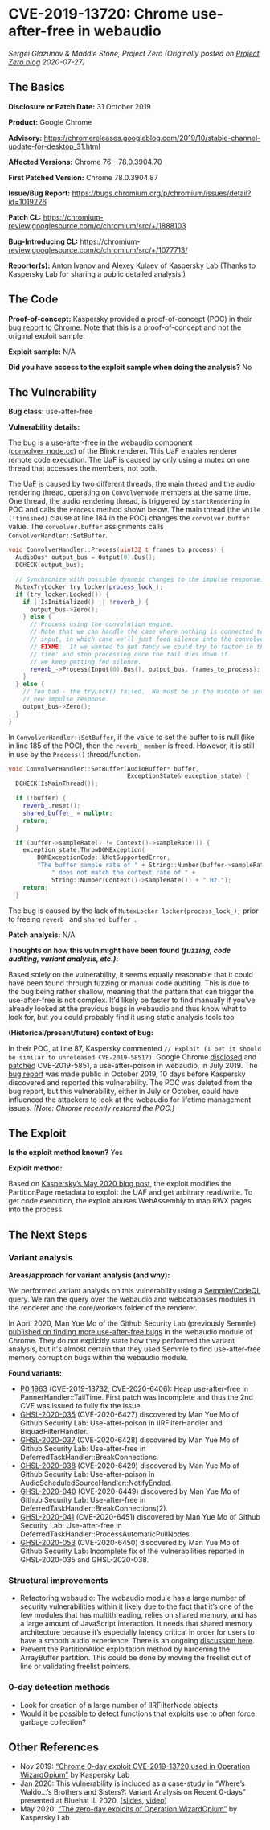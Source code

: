 # CVE-2019-13720: Chrome use-after-free in webaudio
*Sergei Glazunov & Maddie Stone, Project Zero (Originally posted on [Project Zero blog](https://googleprojectzero.blogspot.com/p/rca.html) 2020-07-27)*

## The Basics

**Disclosure or Patch Date:** 31 October 2019

**Product:** Google Chrome

**Advisory:** https://chromereleases.googleblog.com/2019/10/stable-channel-update-for-desktop_31.html

**Affected Versions:** Chrome 76 - 78.0.3904.70

**First Patched Version:** Chrome 78.0.3904.87

**Issue/Bug Report:** https://bugs.chromium.org/p/chromium/issues/detail?id=1019226

**Patch CL:** https://chromium-review.googlesource.com/c/chromium/src/+/1888103

**Bug-Introducing CL:** https://chromium-review.googlesource.com/c/chromium/src/+/1077713/

**Reporter(s):** Anton Ivanov and Alexey Kulaev of Kaspersky Lab (Thanks to Kaspersky Lab for sharing a public detailed analysis!)

## The Code

**Proof-of-concept:** Kaspersky provided a proof-of-concept (POC) in their [bug report to Chrome](https://bugs.chromium.org/p/chromium/issues/detail?id=1019226). Note that this is a proof-of-concept and not the original exploit sample.

**Exploit sample:** N/A

**Did you have access to the exploit sample when doing the analysis?** No

## The Vulnerability

**Bug class:** use-after-free

**Vulnerability details:** 

The bug is a use-after-free in the webaudio component ([convolver_node.cc](https://cs.chromium.org/chromium/src/third_party/blink/renderer/modules/webaudio/convolver_node.cc)) of the Blink renderer. This UaF enables renderer remote code execution. The UaF is caused by only using a mutex on one thread that accesses the members, not both. 

The UaF is caused by two different threads, the main thread and the audio rendering thread, operating on `ConvolverNode` members at the same time. One thread, the audio rendering thread, is triggered by `startRendering` in POC and calls the `Process` method shown below. The main thread (the `while (!finished)` clause at line 184 in the POC) changes the `convolver.buffer` value. The `convolver.buffer` assignments calls `ConvolverHandler::SetBuffer`.

```c++
void ConvolverHandler::Process(uint32_t frames_to_process) {
  AudioBus* output_bus = Output(0).Bus();
  DCHECK(output_bus);

  // Synchronize with possible dynamic changes to the impulse response.
  MutexTryLocker try_locker(process_lock_);
  if (try_locker.Locked()) {
    if (!IsInitialized() || !reverb_) {
      output_bus->Zero();
    } else {
      // Process using the convolution engine.
      // Note that we can handle the case where nothing is connected to the
      // input, in which case we'll just feed silence into the convolver.
      // FIXME:  If we wanted to get fancy we could try to factor in the 'tail
      // time' and stop processing once the tail dies down if
      // we keep getting fed silence.
      reverb_->Process(Input(0).Bus(), output_bus, frames_to_process);
    }
  } else {
    // Too bad - the tryLock() failed.  We must be in the middle of setting a
    // new impulse response.
    output_bus->Zero();
  }
}
``` 

In `ConvolverHandler::SetBuffer`, if the value to set the buffer to is null (like in line 185 of the POC), then the `reverb_ member` is freed. However, it is still in use by the `Process()` thread/function.

```c++
void ConvolverHandler::SetBuffer(AudioBuffer* buffer,
                                 ExceptionState& exception_state) {
  DCHECK(IsMainThread());

  if (!buffer) {
    reverb_.reset();
    shared_buffer_ = nullptr;
    return;
  }

  if (buffer->sampleRate() != Context()->sampleRate()) {
    exception_state.ThrowDOMException(
        DOMExceptionCode::kNotSupportedError,
        "The buffer sample rate of " + String::Number(buffer->sampleRate()) +
            " does not match the context rate of " +
            String::Number(Context()->sampleRate()) + " Hz.");
    return;
  }
```

The bug is caused by the lack of `MutexLocker locker(process_lock_);` prior to freeing `reverb_` and `shared_buffer_`.

**Patch analysis:** N/A

**Thoughts on how this vuln might have been found _(fuzzing, code auditing, variant analysis, etc.)_:**

Based solely on the vulnerability, it seems equally reasonable that it could have been found through fuzzing or manual code auditing. This is due to the bug being rather shallow, meaning that the pattern that can trigger the use-after-free is not complex. It’d likely be faster to find manually if you’ve already looked at the previous bugs in webaudio and thus know what to look for, but you could probably find it using static analysis tools too

**(Historical/present/future) context of bug:** 

In their POC, at line 87, Kaspersky commented `// Exploit (I bet it should be similar to unreleased CVE-2019-5851?)`. Google Chrome [disclosed](https://chromereleases.googleblog.com/2019/07/stable-channel-update-for-desktop_30.html) and [patched](https://chromium.googlesource.com/chromium/src.git/+/e85c8c90b6bb6f01149cfa603c5472a082f2719a) CVE-2019-5851, a use-after-poison in webaudio, in July 2019. The [bug report](https://bugs.chromium.org/p/chromium/issues/detail?id=977107) was made public in October 2019, 10 days before Kaspersky discovered and reported this vulnerability. The POC was deleted from the bug report, but this vulnerability, either in July or October, could have influenced the attackers to look at the webaudio for lifetime management issues. *(Note: Chrome recently restored the POC.)*

## The Exploit

**Is the exploit method known?** Yes

**Exploit method:** 

Based on [Kaspersky’s May 2020 blog post](https://securelist.com/the-zero-day-exploits-of-operation-wizardopium/97086/), the exploit modifies the PartitionPage metadata to exploit the UAF and get arbitrary read/write. To get code execution, the exploit abuses WebAssembly to map RWX pages into the process.

## The Next Steps

### Variant analysis

**Areas/approach for variant analysis (and why):**

We performed variant analysis on this vulnerability using a [Semmle/CodeQL](https://semmle.com/codeql) query. We ran the query over the webaudio and webdatabases modules in the renderer and the core/workers folder of the renderer. 

In April 2020, Man Yue Mo of the Github Security Lab (previously Semmle) [published on finding more use-after-free bugs](https://securitylab.github.com/research/garbage-collection-uaf-chrome_gc) in the webaudio module of Chrome. They do not explicitly state how they performed the variant analysis, but it's almost certain that they used Semmle to find use-after-free memory corruption bugs within the webaudio module.

**Found variants:**

* [P0 1963](https://bugs.chromium.org/p/project-zero/issues/detail?id=1963) (CVE-2019-13732, CVE-2020-6406):  Heap use-after-free in PannerHandler::TailTime. First patch was incomplete and thus the 2nd CVE was issued to fully fix the issue. 
* [GHSL-2020-035](https://bugs.chromium.org/p/project-zero/issues/detail?id=1963) (CVE-2020-6427) discovered by Man Yue Mo of Github Security Lab: Use-after-poison in IIRFilterHandler and BiquadFilterHandler.
* [GHSL-2020-037](https://securitylab.github.com/advisories/GHSL-2020-037-chrome) (CVE-2020-6428) discovered by Man Yue Mo of Github Security Lab: Use-after-free in DeferredTaskHandler::BreakConnections.
* [GHSL-2020-038](https://securitylab.github.com/advisories/GHSL-2020-038-chrome) (CVE-2020-6429) discovered by Man Yue Mo of Github Security Lab: Use-after-poison in AudioScheduledSourceHandler::NotifyEnded.
* [GHSL-2020-040](https://securitylab.github.com/advisories/GHSL-2020-040-chrome) (CVE-2020-6449) discovered by Man Yue Mo of Github Security Lab: Use-after-free in DeferredTaskHandler::BreakConnections(2).
* [GHSL-2020-041](https://securitylab.github.com/advisories/GHSL-2020-041-chrome) (CVE-2020-6451) discovered by Man Yue Mo of Github Security Lab: Use-after-free in DeferredTaskHandler::ProcessAutomaticPullNodes.
* [GHSL-2020-053](https://securitylab.github.com/advisories/GHSL-2020-053-chrome) (CVE-2020-6450) discovered by Man Yue Mo of Github Security Lab: Incomplete fix of the vulnerabilities reported in GHSL-2020-035 and GHSL-2020-038.

### Structural improvements

* Refactoring webaudio: The webaudio module has a large number of security vulnerabilities within it likely due to the fact that it’s one of the few modules that has multithreading, relies on shared memory, and has a large amount of JavaScript interaction. It needs that shared memory architecture because it’s especially latency critical in order for users to have a smooth audio experience. There is an ongoing [discussion here](https://bugs.chromium.org/p/chromium/issues/detail?id=1060288). 
* Prevent the PartitionAlloc exploitation method by hardening the ArrayBuffer partition. This could be done by moving the freelist out of line or validating freelist pointers. 

### 0-day detection methods

* Look for creation of a large number of IIRFilterNode objects
* Would it be possible to detect functions that exploits use to often force garbage collection?

## Other References 
* Nov 2019: [“Chrome 0-day exploit CVE-2019-13720 used in Operation WizardOpium”](https://securelist.com/chrome-0-day-exploit-cve-2019-13720-used-in-operation-wizardopium/94866/) by Kaspersky Lab
* Jan 2020: This vulnerability is included as a case-study in “Where’s Waldo…’s Brothers and Sisters?: Variant Analysis on Recent 0-days” presented at Bluehat IL 2020. [[slides](https://github.com/maddiestone/ConPresentations/blob/master/BluehatIL2020.VariantAnalysis.pdf), [video](https://www.youtube.com/watch?v=mC1Pwsdy814)]
* May 2020: [“The zero-day exploits of Operation WizardOpium”](https://securelist.com/the-zero-day-exploits-of-operation-wizardopium/97086/) by Kaspersky Lab